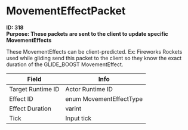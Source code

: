 # MovementEffectPacket

**ID: 318**  
**Purpose: These packets are sent to the client to update specific MovementEffects**  

These MovementEffects can be client-predicted. Ex: Fireworks Rockets used while gliding send this packet to the client so they know the exact duration of the GLIDE_BOOST MovementEffect.

<table><thead><tr><th>Field</th><th>Info</th></tr></thead><tbody>
<tr><td>Target Runtime ID</td><td>Actor Runtime ID</td></tr>
<tr><td>Effect ID</td><td>enum MovementEffectType</td></tr>
<tr><td>Effect Duration</td><td>varint</td></tr>
<tr><td>Tick</td><td>Input tick</td></tr>
</tbody></table>